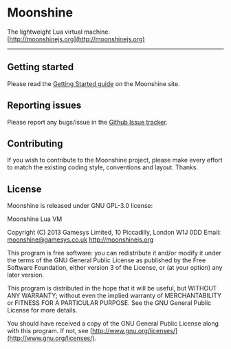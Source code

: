 # Moonshine
The lightweight Lua virtual machine.  
[http://moonshinejs.org](http://moonshinejs.org)

---

## Getting started

Please read the [Getting Started guide](http://moonshinejs.org/getting-started) on the Moonshine site.


## Reporting issues

Please report any bugs/issue in the [Github Issue tracker](https://github.com/gamesys/moonshine/issues).


## Contributing

If you wish to contribute to the Moonshine project, please make every effort to match the existing coding style, conventions and layout. Thanks.


## License

Moonshine is released under GNU GPL-3.0 license:


Moonshine Lua VM

Copyright (C) 2013 Gamesys Limited,
10 Piccadilly, London W1J 0DD
Email: moonshine@gamesys.co.uk
http://moonshinejs.org

This program is free software: you can redistribute it and/or modify
it under the terms of the GNU General Public License as published by
the Free Software Foundation, either version 3 of the License, or
(at your option) any later version.

This program is distributed in the hope that it will be useful,
but WITHOUT ANY WARRANTY; without even the implied warranty of
MERCHANTABILITY or FITNESS FOR A PARTICULAR PURPOSE.  See the
GNU General Public License for more details.

You should have received a copy of the GNU General Public License
along with this program.  If not, see [http://www.gnu.org/licenses/](http://www.gnu.org/licenses/).
